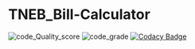 # TNEB_Bill-Calculator

![code_Quality_score](https://api.codiga.io/project/32488/score/svg)
![code_grade](https://api.codiga.io/project/32488/status/svg)
[![Codacy Badge](https://app.codacy.com/project/badge/Grade/e849863c71de4017a84be20e3b5ae6ca)](https://www.codacy.com/gh/MNVS10/TNEB_Bill-Calculator/dashboard?utm_source=github.com&amp;utm_medium=referral&amp;utm_content=MNVS10/TNEB_Bill-Calculator&amp;utm_campaign=Badge_Grade)
